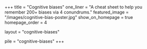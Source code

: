 +++
title = "Cognitive biases"
one_liner = "A cheat sheet to help you remember 200+ biases via 4 conundrums."
featured_image = "/images/cognitive-bias-poster.jpg"
show_on_homepage = true
homepage_order = 4

layout = "cognitive-biases"

pile = "cognitive-biases"
+++
